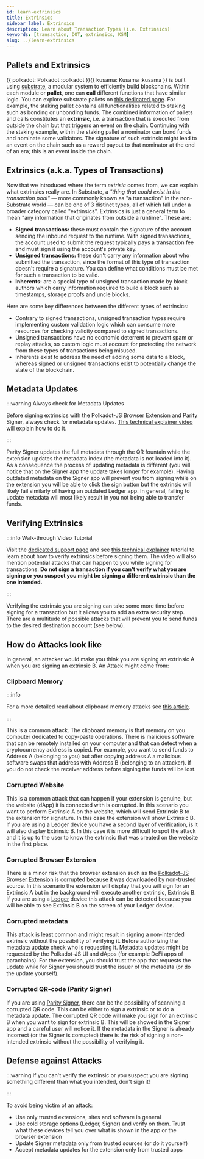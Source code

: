 ```yaml
---
id: learn-extrinsics
title: Extrinsics
sidebar_label: Extrinsics
description: Learn about Transaction Types (i.e. Extrinsics)
keywords: [transaction, DOT, extrinsics, KSM]
slug: ../learn-extrinsics
---
```


## Pallets and Extrinsics

{{ polkadot: Polkadot :polkadot }}{{ kusama: Kusama :kusama }} is built using
[substrate](https://substrate.io/), a modular system to efficiently build blockchains. Within each
module or **pallet**, one can **call** different functions that have similar logic. You can explore
substrate pallets on [this dedicated page](https://docs.substrate.io/reference/frame-pallets/). For
example, the staking pallet contains all functionalities related to staking such as bonding or
unbonding funds. The combined information of pallets and calls constitutes an **extrinsic**, i.e. a
transaction that is executed from outside the chain but that triggers an event on the chain.
Continuing with the staking example, within the staking pallet a nominator can bond funds and
nominate some validators. The signature of such extrinsic might lead to an event on the chain such
as a reward payout to that nominator at the end of an era; this is an event inside the chain.

## Extrinsics (a.k.a. Types of Transactions)

Now that we introduced where the term _extrisic_ comes from, we can explain what extrinsics really
are. In Substrate, a _"thing that could exist in the transaction pool"_ — more commonly known as "a
transaction" in the non-Substrate world — can be one of 3 distinct types, all of which fall under a
broader category called "extrinsics". Extrinsics is just a general term to mean "any information
that originates from outside a runtime". These are:

- **Signed transactions:** these must contain the signature of the account sending the inbound
  request to the runtime. With signed transactions, the account used to submit the request typically
  pays a transaction fee and must sign it using the account's private key.
- **Unsigned transactions:** these don't carry any information about who submitted the transaction,
  since the format of this type of transaction doesn't require a signature. You can define what
  conditions must be met for such a transaction to be valid.
- **Inherents:** are a special type of unsigned transaction made by block authors which carry
  information required to build a block such as timestamps, storage proofs and uncle blocks.

Here are some key differences between the different types of extrinsics:

- Contrary to signed transactions, unsigned transaction types require implementing custom validation
  logic which can consume more resources for checking validity compared to signed transactions.
- Unsigned transactions have no economic deterrent to prevent spam or replay attacks, so custom
  logic must account for protecting the network from these types of transactions being misused.
- Inherents exist to address the need of adding some data to a block, whereas signed or unsigned
  transactions exist to potentially change the state of the blockchain.

## Metadata Updates

:::warning Always check for Metadata Updates

Before signing extrinsics with the Polkadot-JS Browser Extension and Parity Signer, always check for
metadata updates. [This technical explainer video](https://youtu.be/gbvrHzr4EDY) will explain how to
do it.

:::

Parity Signer updates the full metadata through the QR fountain while the extension updates the
metadata index (the metadata is not loaded into it). As a consequence the process of updating
metadata is different (you will notice that on the Signer app the update takes longer for example).
Having outdated metadata on the Signer app will prevent you from signing while on the extension you
will be able to click the sign button but the extrinsic will likely fail similarly of having an
outdated Ledger app. In general, failing to update metadata will most likely result in you not being
able to transfer funds.

## Verifying Extrinsics

:::info Walk-through Video Tutorial

Visit the
[dedicated support page](https://support.polkadot.network/support/solutions/articles/65000179161-how-can-i-verify-what-extrinsic-i-m-signing-)
and see [this technical explainer](https://youtu.be/bxMs-9fBtFk) tutorial to learn about how to
verify extrinsics before signing them. The video will also mention potential attacks that can happen
to you while signing for transactions. **Do not sign a transaction if you can't verify what you are
signing or you suspect you might be signing a different extrinsic than the one intended.**

:::

Verifying the extrinsic you are signing can take some more time before signing for a transaction but
it allows you to add an extra security step. There are a multitude of possible attacks that will
prevent you to send funds to the desired destination account (see below).

## How do Attacks look like

In general, an attacker would make you think you are signing an extrinsic A when you are signing an
extrinsic B. An Attack might come from:

### Clipboard Memory

:::info

For a more detailed read about clipboard memory attacks see
[this article](https://www.kaspersky.com/blog/cryptoshuffler-bitcoin-stealer/19976/).

:::

This is a common attack. The clipboard memory is that memory on you computer dedicated to copy-paste
operations. There is malicious software that can be remotely installed on your computer and that can
detect when a cryptocurrency address is copied. For example, you want to send funds to Address A
(belonging to you) but after copying address A a malicious software swaps that address with Address
B (belonging to an attacker). If you do not check the receiver address before signing the funds will
be lost.

### Corrupted Website

This is a common attack that can happen if your extension is genuine, but the website (dApp) it is
connected with is corrupted. In this scenario you want to perform Extrinsic A on the website, which
will send Extrinsic B to the extension for signature. In this case the extension will show Extrinsic
B. If you are using a Ledger device you have a second layer of verification, is it will also display
Extrinsic B. In this case it is more difficult to spot the attack and it is up to the user to know
the extrinsic that was created on the website in the first place.

### Corrupted Browser Extension

There is a minor risk that the browser extension such as the
[Polkadot-JS Browser Extension](https://polkadot.js.org/extension/) is corrupted because it was
downloaded by non-trusted source. In this scenario the extension will display that you will sign for
an Extrinsic A but in the background will execute another extrinsic, Extrinsic B. If you are using a
[Ledger](https://www.ledger.com/) device this attack can be detected because you will be able to see
Extrinsic B on the screen of your Ledger device.

### Corrupted metadata

This attack is least common and might result in signing a non-intended extrinsic without the
possibility of verifying it. Before authorizing the metadata update check who is requesting it.
Metadata updates might be requested by the Polkadot-JS UI and dApps (for example DeFi apps of
parachains). For the extension, you should trust the app that requests the update while for Signer
you should trust the issuer of the metadata (or do the update yourself).

### Corrupted QR-code (Parity Signer)

If you are using [Parity Signer](https://www.parity.io/technologies/signer/), there can be the
possibility of scanning a corrupted QR code. This can be either to sign a extrinsic or to do a
metadata update. The corrupted QR code will make you sign for an extrinsic B when you want to sign
for extrinsic B. This will be showed in the Signer app and a careful user will notice it. If the
metadata in the Signer is already incorrect (or the Signer is corrupted) there is the risk of
signing a non-intended extrinsic without the possibility of verifying it.

## Defense against Attacks

:::warning If you can't verify the extrinsic or you suspect you are signing something different than what you intended, don't sign it!

:::

To avoid being victim of an attack:

- Use only trusted extensions, sites and software in general
- Use cold storage options (Ledger, Signer) and verify on them. Trust what these devices tell you
  over what is shown in the app or the browser extension
- Update Signer metadata only from trusted sources (or do it yourself)
- Accept metadata updates for the extension only from trusted apps
